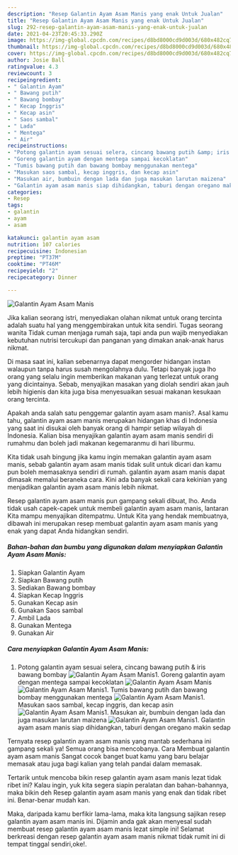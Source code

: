 ```yaml
---
description: "Resep Galantin Ayam Asam Manis yang enak Untuk Jualan"
title: "Resep Galantin Ayam Asam Manis yang enak Untuk Jualan"
slug: 292-resep-galantin-ayam-asam-manis-yang-enak-untuk-jualan
date: 2021-04-23T20:45:33.290Z
image: https://img-global.cpcdn.com/recipes/d8bd8000cd9d003d/680x482cq70/galantin-ayam-asam-manis-foto-resep-utama.jpg
thumbnail: https://img-global.cpcdn.com/recipes/d8bd8000cd9d003d/680x482cq70/galantin-ayam-asam-manis-foto-resep-utama.jpg
cover: https://img-global.cpcdn.com/recipes/d8bd8000cd9d003d/680x482cq70/galantin-ayam-asam-manis-foto-resep-utama.jpg
author: Josie Ball
ratingvalue: 4.3
reviewcount: 3
recipeingredient:
- " Galantin Ayam"
- " Bawang putih"
- " Bawang bombay"
- " Kecap Inggris"
- " Kecap asin"
- " Saos sambal"
- " Lada"
- " Mentega"
- " Air"
recipeinstructions:
- "Potong galantin ayam sesuai selera, cincang bawang putih &amp; iris bawang bombay"
- "Goreng galantin ayam dengan mentega sampai kecoklatan"
- "Tumis bawang putih dan bawang bombay menggunakan mentega"
- "Masukan saos sambal, kecap inggris, dan kecap asin"
- "Masukan air, bumbuin dengan lada dan juga masukan larutan maizena"
- "Galantin ayam asam manis siap dihidangkan, taburi dengan oregano makin sedap"
categories:
- Resep
tags:
- galantin
- ayam
- asam

katakunci: galantin ayam asam 
nutrition: 107 calories
recipecuisine: Indonesian
preptime: "PT37M"
cooktime: "PT46M"
recipeyield: "2"
recipecategory: Dinner

---
```



![Galantin Ayam Asam Manis](https://img-global.cpcdn.com/recipes/d8bd8000cd9d003d/680x482cq70/galantin-ayam-asam-manis-foto-resep-utama.jpg)

Jika kalian seorang istri, menyediakan olahan nikmat untuk orang tercinta adalah suatu hal yang menggembirakan untuk kita sendiri. Tugas seorang  wanita Tidak cuman menjaga rumah saja, tapi anda pun wajib menyediakan kebutuhan nutrisi tercukupi dan panganan yang dimakan anak-anak harus nikmat.

Di masa  saat ini, kalian sebenarnya dapat mengorder hidangan instan walaupun tanpa harus susah mengolahnya dulu. Tetapi banyak juga lho orang yang selalu ingin memberikan makanan yang terlezat untuk orang yang dicintainya. Sebab, menyajikan masakan yang diolah sendiri akan jauh lebih higienis dan kita juga bisa menyesuaikan sesuai makanan kesukaan orang tercinta. 



Apakah anda salah satu penggemar galantin ayam asam manis?. Asal kamu tahu, galantin ayam asam manis merupakan hidangan khas di Indonesia yang saat ini disukai oleh banyak orang di hampir setiap wilayah di Indonesia. Kalian bisa menyajikan galantin ayam asam manis sendiri di rumahmu dan boleh jadi makanan kegemaranmu di hari liburmu.

Kita tidak usah bingung jika kamu ingin memakan galantin ayam asam manis, sebab galantin ayam asam manis tidak sulit untuk dicari dan kamu pun boleh memasaknya sendiri di rumah. galantin ayam asam manis dapat dimasak memalui beraneka cara. Kini ada banyak sekali cara kekinian yang menjadikan galantin ayam asam manis lebih nikmat.

Resep galantin ayam asam manis pun gampang sekali dibuat, lho. Anda tidak usah capek-capek untuk membeli galantin ayam asam manis, lantaran Kita mampu menyajikan ditempatmu. Untuk Kita yang hendak membuatnya, dibawah ini merupakan resep membuat galantin ayam asam manis yang enak yang dapat Anda hidangkan sendiri.

<!--inarticleads1-->

##### Bahan-bahan dan bumbu yang digunakan dalam menyiapkan Galantin Ayam Asam Manis:

1. Siapkan  Galantin Ayam
1. Siapkan  Bawang putih
1. Sediakan  Bawang bombay
1. Siapkan  Kecap Inggris
1. Gunakan  Kecap asin
1. Gunakan  Saos sambal
1. Ambil  Lada
1. Gunakan  Mentega
1. Gunakan  Air




<!--inarticleads2-->

##### Cara menyiapkan Galantin Ayam Asam Manis:

1. Potong galantin ayam sesuai selera, cincang bawang putih &amp; iris bawang bombay
<img src="https://img-global.cpcdn.com/steps/395d4a7d5977b49f/160x128cq70/galantin-ayam-asam-manis-langkah-memasak-1-foto.jpg" alt="Galantin Ayam Asam Manis">1. Goreng galantin ayam dengan mentega sampai kecoklatan
<img src="//assets-global.cpcdn.com/assets/icons/button_play-2c75c40dde080a61004c1f40b05d8f140eaff45d7e9e6481dc71c63d2e7c4909.png" alt="Galantin Ayam Asam Manis"><img src="https://img-global.cpcdn.com/steps/6d2d2708884a6a93/160x128cq70/galantin-ayam-asam-manis-langkah-memasak-2-foto.jpg" alt="Galantin Ayam Asam Manis">1. Tumis bawang putih dan bawang bombay menggunakan mentega
<img src="//assets-global.cpcdn.com/assets/icons/button_play-2c75c40dde080a61004c1f40b05d8f140eaff45d7e9e6481dc71c63d2e7c4909.png" alt="Galantin Ayam Asam Manis">1. Masukan saos sambal, kecap inggris, dan kecap asin
<img src="//assets-global.cpcdn.com/assets/icons/button_play-2c75c40dde080a61004c1f40b05d8f140eaff45d7e9e6481dc71c63d2e7c4909.png" alt="Galantin Ayam Asam Manis">1. Masukan air, bumbuin dengan lada dan juga masukan larutan maizena
<img src="//assets-global.cpcdn.com/assets/icons/button_play-2c75c40dde080a61004c1f40b05d8f140eaff45d7e9e6481dc71c63d2e7c4909.png" alt="Galantin Ayam Asam Manis">1. Galantin ayam asam manis siap dihidangkan, taburi dengan oregano makin sedap




Ternyata resep galantin ayam asam manis yang mantab sederhana ini gampang sekali ya! Semua orang bisa mencobanya. Cara Membuat galantin ayam asam manis Sangat cocok banget buat kamu yang baru belajar memasak atau juga bagi kalian yang telah pandai dalam memasak.

Tertarik untuk mencoba bikin resep galantin ayam asam manis lezat tidak ribet ini? Kalau ingin, yuk kita segera siapin peralatan dan bahan-bahannya, maka bikin deh Resep galantin ayam asam manis yang enak dan tidak ribet ini. Benar-benar mudah kan. 

Maka, daripada kamu berfikir lama-lama, maka kita langsung sajikan resep galantin ayam asam manis ini. Dijamin anda gak akan menyesal sudah membuat resep galantin ayam asam manis lezat simple ini! Selamat berkreasi dengan resep galantin ayam asam manis nikmat tidak rumit ini di tempat tinggal sendiri,oke!.

